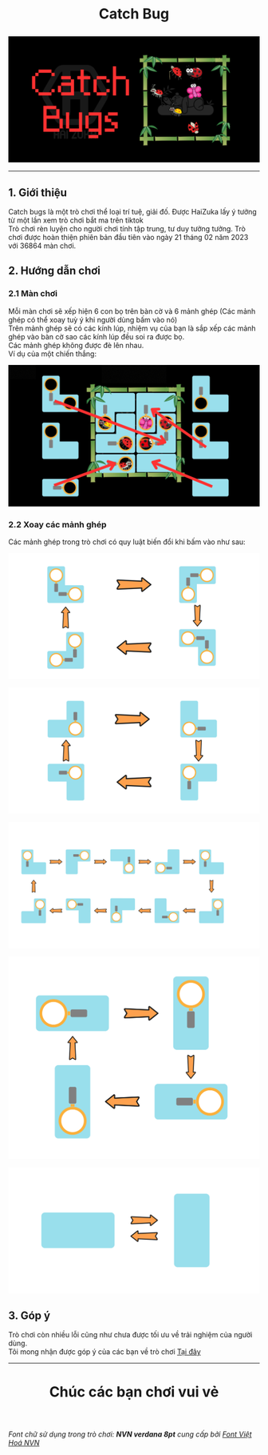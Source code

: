 # <p align="center"> Catch Bug </p>
<p align="center"> <img src="assets/images/demo/CatchBugs.png" alt="bg" /> </p>
 
<hr>

## 1. Giới thiệu

Catch bugs là một trò chơi thể loại trí tuệ, giải đố. Được HaiZuka lấy ý tưởng từ một lần xem trò chơi bắt ma trên tiktok <br>
Trò chơi rèn luyện cho người chơi tính tập trung, tư duy tưởng tưởng.
Trò chơi được hoàn thiện phiên bản đầu tiên vào ngày 21 tháng 02 năm 2023 với 36864 màn chơi.

## 2. Hướng dẫn chơi

### 2.1 Màn chơi

Mỗi màn chơi sẽ xếp hiện 6 con bọ trên bàn cờ và 6 mảnh ghép (Các mảnh ghép có thể xoay tuỳ ý khi người dùng bấm vào nó) <br>
Trên mảnh ghép sẽ có các kính lúp, nhiệm vụ của bạn là sắp xếp các mảnh ghép vào bàn cờ sao các kính lúp đều soi ra được bọ. <br>
Các mảnh ghép không được đè lên nhau. <br>
Ví dụ của một chiến thắng:
<p align="center"> <img src="./assets/images/demo/demo.png" alt="bg" /> </p>

### 2.2 Xoay các mảnh ghép

Các mảnh ghép trong trò chơi có quy luật biến đổi khi bấm vào như sau:

<p align="center"> <img src="./assets/images/demo/rotate1.png" alt="bg" /> </p>
<p align="center"> <img src="./assets/images/demo/rotate2.png" alt="bg" /> </p>
<p align="center"> <img src="./assets/images/demo/rotate3.png" alt="bg" /> </p>
<p align="center"> <img src="./assets/images/demo/rotate4.png" alt="bg" /> </p>
<p align="center"> <img src="./assets/images/demo/rotate5.png" alt="bg" /> </p>


## 3. Góp ý

Trò chơi còn nhiều lỗi cũng như chưa được tối ưu về trải nghiệm của người dùng. <br>
Tôi mong nhận được góp ý của các bạn về trò chơi [Tại đây](https://github.com/zukahai/catch-bugs/issues/new)
<hr>

# <p align="center"> Chúc các bạn chơi vui vẻ </p>

<br>

*Font chữ sử dụng trong trò chơi: **NVN verdana 8pt** cung cấp bởi [Font Việt Hoá NVN](https://www.facebook.com/NVNFONT)*

